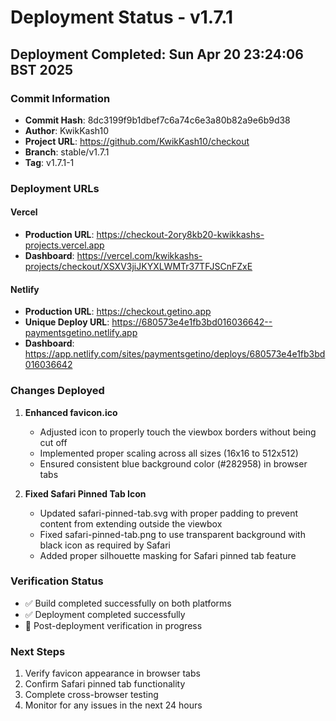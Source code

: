 # Deployment Status - v1.7.1

## Deployment Completed: Sun Apr 20 23:24:06 BST 2025

### Commit Information
- **Commit Hash**: 8dc3199f9b1dbef7c6a74c6e3a80b82a9e6b9d38
- **Author**: KwikKash10
- **Project URL**: https://github.com/KwikKash10/checkout
- **Branch**: stable/v1.7.1
- **Tag**: v1.7.1-1

### Deployment URLs

#### Vercel
- **Production URL**: https://checkout-2ory8kb20-kwikkashs-projects.vercel.app
- **Dashboard**: https://vercel.com/kwikkashs-projects/checkout/XSXV3jiJKYXLWMTr37TFJSCnFZxE

#### Netlify
- **Production URL**: https://checkout.getino.app
- **Unique Deploy URL**: https://680573e4e1fb3bd016036642--paymentsgetino.netlify.app
- **Dashboard**: https://app.netlify.com/sites/paymentsgetino/deploys/680573e4e1fb3bd016036642

### Changes Deployed
1. **Enhanced favicon.ico**
   - Adjusted icon to properly touch the viewbox borders without being cut off
   - Implemented proper scaling across all sizes (16x16 to 512x512)
   - Ensured consistent blue background color (#282958) in browser tabs

2. **Fixed Safari Pinned Tab Icon**
   - Updated safari-pinned-tab.svg with proper padding to prevent content from extending outside the viewbox
   - Fixed safari-pinned-tab.png to use transparent background with black icon as required by Safari
   - Added proper silhouette masking for Safari pinned tab feature

### Verification Status
- ✅ Build completed successfully on both platforms
- ✅ Deployment completed successfully
- 🔄 Post-deployment verification in progress

### Next Steps
1. Verify favicon appearance in browser tabs
2. Confirm Safari pinned tab functionality
3. Complete cross-browser testing
4. Monitor for any issues in the next 24 hours 